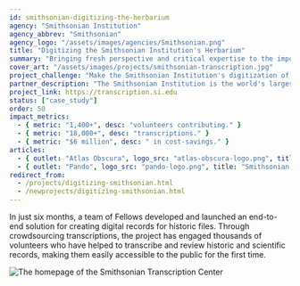 ```yaml
---
id: smithsonian-digitizing-the-herbarium
agency: "Smithsonian Institution"
agency_abbrev: "Smithsonian"
agency_logo: "/assets/images/agencies/Smithsonian.png"
title: "Digitizing the Smithsonian Institution's Herbarium"
summary: "Bringing fresh perspective and critical expertise to the important work of sharing our treasures with millions of people online"
cover_art: "/assets/images/projects/smithsonian-transcription.jpg"
project_challenge: "Make the Smithsonian Institution's digitization of 137 million+ artifacts more findable, useful and informative to researchers and members of the public"
partner_description: "The Smithsonian Institution is the world's largest museum and research complex, with 19 museums, 9 research centers, and affiliates around the world."
project_link: https://transcription.si.edu
status: ["case_study"]
order: 50
impact_metrics:
  - { metric: "1,400+", desc: "volunteers contributing." }
  - { metric: "18,000+", desc: "transcriptions." }
  - { metric: "$6 million", desc: " in cost-savings." }
articles:
  - { outlet: "Atlas Obscura", logo_src: "atlas-obscura-logo.png", title: "How the Smithsonian Institution Is Crowdsourcing History", quote: "It may sound odd, but plenty of people would rather parse the curly, old-fashioned handwriting of a bugle player in a Civil War military band than stream an old episode of Breaking Bad, as part of the Smithsonian Institution’s online Transcription Center. So far, 5,883 volunteers from around the world have transcribed more than 150,000 pages from over 1,000 projects.", url: "http://www.atlasobscura.com/articles/how-the-smithsonian-is-crowdsourcing-history" }
  - { outlet: "Pando", logo_src: "pando-logo.png", title: "Smithsonian turns to crowdsourcing for massive digitization project", quote: "There are 5 million plant specimens in the US Herbarium at the Natural History Museum’s Botany Department, one of the most extensive collections of plant life in the world. They all have labels. But only 1.3 million of those labels can be read by computers. That’s where you come in.", url: "https://pando.com/2013/11/08/smithsonian-turns-to-crowdsourcing-for-massive-digitization-project/" }
redirect_from:
  - /projects/digitizing-smithsonian.html
  - /newprojects/digitizing-smithsonian.html
---
```


In just six months, a team of Fellows developed and launched an end-to-end solution for creating digital records for historic files. Through crowdsourcing transcriptions, the project has engaged thousands of volunteers who have helped to transcribe and review historic and scientific records, making them easily accessible to the public for the first time.

<img src="{{site.baseurl}}/assets/images/projects/smithsonian-screenshot.jpg" class="float-right" title="The homepage of the Smithsonian Transcription Center" alt="The homepage of the Smithsonian Transcription Center"/>
